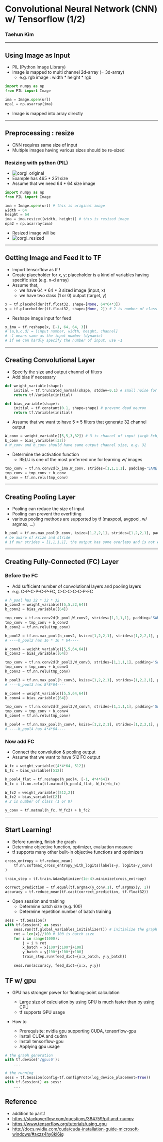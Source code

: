 # Convolutional Neural Network (CNN) w/ Tensorflow (1/2)

### Taehun Kim
---

## Using Image as Input
- PIL (Python Image Library)
- Image is mapped to multi channel 2d-array (= 3d-array)
  - e.g. rgb image : width * height * rgb

```python
import numpy as np
from PIL import Image

ima = Image.open(url) 
npa1 = np.asarray(ima) 
```
- Image is mapped into array directly
---

## Preprocessing : resize
- CNN requires same size of input
- Multiple images having various sizes should be re-sized

### Resizing with python (PIL)
- ![corgi_original]('https://gong4py.github.io/images/corgi-1.jpg')
- Example has 465 * 251 size
- Assume that we need 64 * 64 size image

```python
import numpy as np
from PIL import Image

ima = Image.open(url) # this is original image
width = 64
height = 64
ima = ima.resize((width, height)) # this is resized image
npa2 = np.asarray(ima)
```

- Resized image will be 
- ![corgi_resized]('https://gong4py.github.io/images/corgi-2.jpg')
---

## Getting Image and Feed it to TF 
- Import tensorflow as tf !
- Create placeholder for x, y; placeholder is a kind of variables having specific size (e.g. n-d array)
- Assume that, 
  - we have 64 * 64 * 3 sized image (input, x)
  - we have two class (1 or 0) output (target, y)
```python
x = tf.placeholder(tf.float32, shape=[None, 64*64*3])
y = tf.placeholder(tf.float32, shape=[None, 2]) # 2 is number of class in label space
```
- Reshape image input for feed
```python
x_ima = tf.reshape(x, [-1, 64, 64, 3])
# [a,b,c,d] = [input number, width, height, channel]
# -1 means same as the input number (dynamic)
# if we can hardly specify the number of input, use -1
```

---
## Creating Convolutional Layer

- Specify the size and output channel of filters
- Add bias if necessary
```python
def weight_variable(shape):
    initial = tf.truncated_normal(shape, stddev=0.1) # small noise for symmetry breaking
    return tf.Variable(initial)

def bias_variable(shape):
    initial = tf.constant(0.1, shape=shape) # prevent dead neuron 
    return tf.Variable(initial)
```
- Assume that we want to have 5 * 5 filters that generate 32 channel output
```python
W_conv = weight_variable([5,5,3,32]) # 3 is channel of input (=rgb 3ch)
b_conv = bias_variable([32])
# W_conv and b_conv should have same output channel size, e.g. 32
```
- Determine the activation function
  - RELU is one of the most preferred one for learning w/ images
```python
tmp_conv = tf.nn.conv2d(x_ima,W_conv, strides=[1,1,1,1], padding='SAME')
tmp_conv = tmp_conv + b_conv
h_conv = tf.nn.relu(tmp_conv)
```
---
## Creating Pooling Layer
- Pooling can reduce the size of input 
- Pooling can prevent the overfitting
- various pooling methods are supported by tf (maxpool, avgpool, w/ argmax, ...)
```python
h_pool = tf.nn.max_pool(h_conv, ksize=[1,2,2,1], strides=[1,2,2,1], padding='SAME')
# be aware of ksize and stride
# if our strides = [1,1,1,1], the output has some overlaps and is not exclusive
```
---
## Creating Fully-Connected (FC) Layer

### Before the FC
- Add sufficient number of convolutional layers and pooling layers
- e.g. C-P-C-P-C-P-FC, C-C-C-C-C-P-FC
```python
# h_pool has 32 * 32 * 32
W_conv2 = weight_variable([5,5,32,64])
b_conv2 = bias_variable([64])

tmp_conv = tf.nn.conv2d(h_pool,W_conv2, strides=[1,1,1,1], padding='SAME')
tmp_conv = tmp_conv + b_conv2
h_conv2 = tf.nn.relu(tmp_conv)

h_pool2 = tf.nn.max_pool(h_conv2, ksize=[1,2,2,1], strides=[1,2,2,1], padding='SAME')
# ----h_pool2 has 16 * 16 * 64----

W_conv3 = weight_variable([5,5,64,64])
b_conv3 = bias_variable([64])

tmp_conv = tf.nn.conv2d(h_pool2,W_conv3, strides=[1,1,1,1], padding='SAME')
tmp_conv = tmp_conv + b_conv3
h_conv3 = tf.nn.relu(tmp_conv)

h_pool3 = tf.nn.max_pool(h_conv3, ksize=[1,2,2,1], strides=[1,2,2,1], padding='SAME')
# ----h_pool3 has 8*8*64----

W_conv4 = weight_variable([5,5,64,64])
b_conv4 = bias_variable([64])

tmp_conv = tf.nn.conv2d(h_pool3,W_conv4, strides=[1,1,1,1], padding='SAME')
tmp_conv = tmp_conv + b_conv4
h_conv4 = tf.nn.relu(tmp_conv)

h_pool4 = tf.nn.max_pool(h_conv4, ksize=[1,2,2,1], strides=[1,2,2,1], padding='SAME')
# ----h_pool4 has 4*4*64----
```
### Now add FC
- Connect the convolution & pooling output
- Assume that we want to have 512 FC output

```python
W_fc = weight_variable([4*4*64, 512])
b_fc = bias_variable([512])

h_pool4_flat = tf.reshape(h_pool4, [-1, 4*4*64])
h_fc = tf.nn.relu(tf.matmul(h_pool4_flat, W_fc)+b_fc)

W_fc2 = weight_variable([512,2])
b_fc2 = bias_variable([2])
# 2 is number of class (1 or 0)

y_conv = tf.matmul(h_fc, W_fc2) + b_fc2
```
---

## Start Learning!
- Before running, finish the graph
- Determine objective function, optimizer, evaluation measure
- tf supports many other built-in objective functions and optimizers 
```python
cross_entropy = tf.reduce_mean(
    tf.nn.softmax_cross_entropy_with_logits(labels=y, logits=y_conv)
)

train_step = tf.train.AdamOptimizer(1e-4).minimize(cross_entropy)

correct_prediction = tf.equal(tf.argmax(y_conv,1), tf.argmax(y, 1))
accuracy = tf.reduce_mean(tf.cast(correct_prediction, tf.float32))
```

- Open session and training
  - Determine batch size (e.g. 100)
  - Determine repetition number of batch training
```python
sess = tf.Session()
with tf.Session() as sess:
    sess.run(tf.global_variables_initializer()) # initialize the graph
    rot = len(x)//100 # 100 is batch size
    for i in range(1000):
        j = i % rot
        x_batch = x[100*j:100*j+100]
        y_batch = y[100*j:100*j+100]
        train_step.run(feed_dict={x:x_batch, y:y_batch})
    
    sess.run(accuracy, feed_dict={x:x, y:y})
```
## TF w/ gpu
- GPU has stronger power for floating-point calculation
  - Large size of calculation by using GPU is much faster than by using CPU
  - tf supports GPU usage

- How to 
  - Prerequisite: nvidia gpu supporting CUDA, tensorflow-gpu
  - Install CUDA and cudnn
  - Install tensorflow-gpu
  - Applying gpu usage
```python
# the graph generation
with tf.device('/gpu:0'):
    ...

# the running
sess = tf.Session(config=tf.configProto(log_device_placement=True))
with tf.Session() as sess:
    ...
```


## Reference
- addition to part.1
- https://stackoverflow.com/questions/384759/pil-and-numpy
- https://www.tensorflow.org/tutorials/using_gpu
- http://docs.nvidia.com/cuda/cuda-installation-guide-microsoft-windows/#axzz4hy8kl6jg